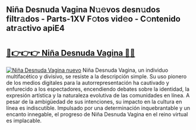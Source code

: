 ## Niña Desnuda Vagina N𝚞𝚎vos desn𝚞dos filtr𝚊dos - Parts-1XV F𝚘tos vid𝚎o - C𝚘ntenido atr𝚊ctivo apiE4

# <h2><a href="http://mb06yr.tromn.icu/?c=Ni%c3%b1a+Desnuda+Vagina">🔗👉👉👉 Niña Desnuda Vagina 🔗🔗</a></h2>

[![Niña Desnuda Vagina nuevo](https://i.imgur.com/pEAQMta.gif)](http://mb06yr.tromn.icu/?c=Ni%c3%b1a+Desnuda+Vagina)
Niña Desnuda Vagina, un individuo multifacético y divisivo, se resiste a la descripción simple. Su uso pionero de los medios digitales para la autorrepresentación ha cautivado y enfurecido a los espectadores, encendiendo debates sobre la identidad, la expresión artística y la naturaleza evolutiva de las comunidades en línea. A pesar de la ambigüedad de sus intenciones, su impacto en la cultura en línea es indiscutible. Impulsado por una determinación inquebrantable y un encanto innegable, el progreso de Niña Desnuda Vagina en el reino virtual es implacable.
